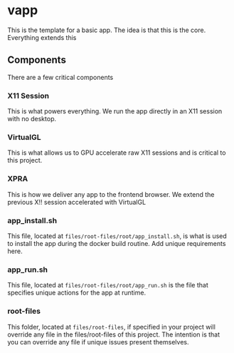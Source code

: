 # vapp
This is the template for a basic app. The idea is that this is the core. Everything extends this

## Components
There are a few critical components

### X11 Session
This is what powers everything. We run the app directly in an X11 session with no desktop.

### VirtualGL
This is what allows us to GPU accelerate raw X11 sessions and is critical to this project.

### XPRA
This is how we deliver any app to the frontend browser. We extend the previous X!! session accelerated
with VirtualGL

### app_install.sh
This file, located at `files/root-files/root/app_install.sh`, is what is used to install the app during
the docker build routine. Add unique requirements here.

### app_run.sh
This file, located at `files/root-files/root/app_run.sh` is the file that specifies unique actions for
the app at runtime.

### root-files
This folder, located at `files/root-files`, if specified in your project will override any file in the files/root-files of this project.
The intention is that you can override any file if unique issues present themselves.
